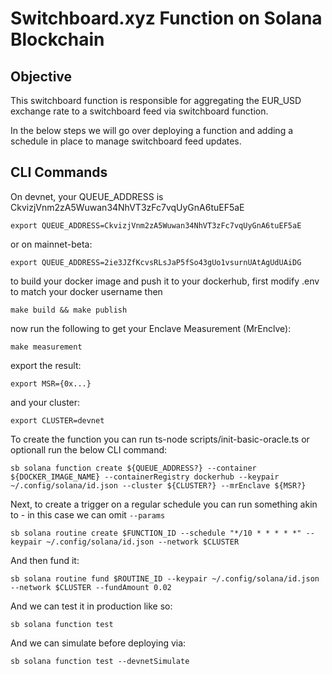 # Switchboard.xyz Function on Solana Blockchain


## Objective

This switchboard function is responsible for aggregating the EUR_USD exchange rate
to a switchboard feed via switchboard function.

In the below steps we will go over deploying a function and adding a schedule in
place to manage switchboard feed updates.

## CLI Commands

On devnet, your QUEUE_ADDRESS is CkvizjVnm2zA5Wuwan34NhVT3zFc7vqUyGnA6tuEF5aE

```export QUEUE_ADDRESS=CkvizjVnm2zA5Wuwan34NhVT3zFc7vqUyGnA6tuEF5aE```

or on mainnet-beta:

```export QUEUE_ADDRESS=2ie3JZfKcvsRLsJaP5fSo43gUo1vsurnUAtAgUdUAiDG```

to build your docker image and push it to your dockerhub, first modify .env to match your docker username then

```make build && make publish```

now run the following to get your Enclave Measurement (MrEnclve):

```make measurement```

export the result:

```export MSR={0x...}```

and your cluster:

```export CLUSTER=devnet```

To create the function you can run ts-node scripts/init-basic-oracle.ts or optionall run the below CLI command:

```sb solana function create ${QUEUE_ADDRESS?} --container ${DOCKER_IMAGE_NAME} --containerRegistry dockerhub --keypair ~/.config/solana/id.json --cluster ${CLUSTER?} --mrEnclave ${MSR?}```

Next, to create a trigger on a regular schedule you can run something akin to - in this case we can omit `--params`

```sb solana routine create $FUNCTION_ID --schedule "*/10 * * * * *" --keypair ~/.config/solana/id.json --network $CLUSTER ```

And then fund it:

```sb solana routine fund $ROUTINE_ID --keypair ~/.config/solana/id.json --network $CLUSTER --fundAmount 0.02```

And we can test it in production like so:

```sb solana function test```

And we can simulate before deploying via:

```sb solana function test --devnetSimulate```
```


